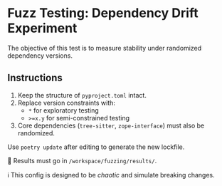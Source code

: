 # Fuzz Testing: Dependency Drift Experiment

The objective of this test is to measure stability under randomized dependency versions.

## Instructions

1. Keep the structure of `pyproject.toml` intact.
2. Replace version constraints with:
   - `*` for exploratory testing
   - `>=x.y` for semi-constrained testing
3. Core dependencies (`tree-sitter`, `zope-interface`) must also be randomized.

Use `poetry update` after editing to generate the new lockfile.

📌 Results must go in `/workspace/fuzzing/results/`.

ℹ️ This config is designed to be *chaotic* and simulate breaking changes.
